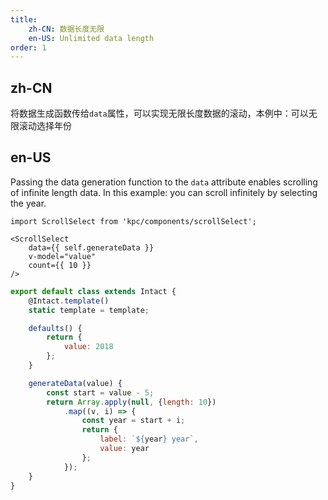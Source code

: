 ```yaml
---
title:
    zh-CN: 数据长度无限
    en-US: Unlimited data length
order: 1
---
```



## zh-CN

将数据生成函数传给`data`属性，可以实现无限长度数据的滚动，本例中：可以无限滚动选择年份

## en-US

Passing the data generation function to the `data` attribute enables scrolling of infinite length data. In this example: you can scroll infinitely by selecting the year.

```vdt
import ScrollSelect from 'kpc/components/scrollSelect';

<ScrollSelect
    data={{ self.generateData }}
    v-model="value"
    count={{ 10 }}
/>
```

```js
export default class extends Intact {
    @Intact.template()
    static template = template;

    defaults() {
        return {
            value: 2018
        };
    }

    generateData(value) {
        const start = value - 5;
        return Array.apply(null, {length: 10})
            .map((v, i) => {
                const year = start + i;
                return {
                    label: `${year} year`,
                    value: year
                };
            });
    }
}
```
